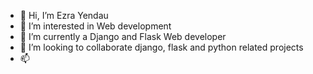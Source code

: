 - 👋 Hi, I’m Ezra Yendau
- 👀 I’m interested in Web development 
- 🌱 I’m currently a Django and Flask Web developer 
- 💞️ I’m looking to collaborate django, flask and python related projects 
- 📫 

<!---
Ezi-code/Ezi-code is a ✨ special ✨ repository because its `README.md` (this file) appears on your GitHub profile.
You can click the Preview link to take a look at your changes.
--->
